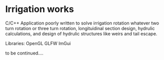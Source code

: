 # Irrigation works
C/C++ Application poorly written to solve irrigation rotation whatever two turn rotation or three turn rotation, longituidinal section design, hydrulic calculations, and design of hydrulic structures like weirs and tail escape.

Libraries:
OpenGL
GLFW
ImGui

to be continued....
